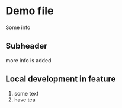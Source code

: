 # Demo file
Some info

## Subheader
more info is added

## Local development in feature
1. some text
2. have tea
